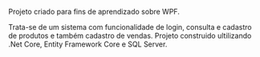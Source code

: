 Projeto criado para fins de aprendizado sobre WPF.

Trata-se de um sistema com funcionalidade de login, consulta e cadastro de produtos e também cadastro de vendas. Projeto construido ultilizando .Net Core, Entity Framework Core e SQL Server.
